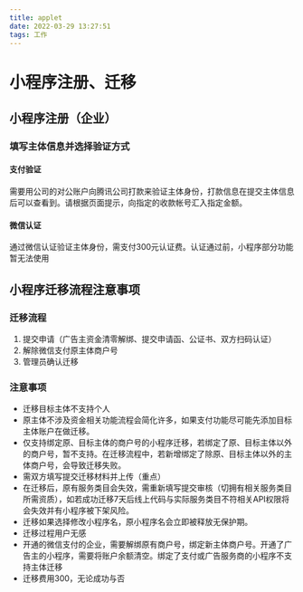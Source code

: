 ```yaml
---
title: applet
date: 2022-03-29 13:27:51
tags: 工作
---
```


# 小程序注册、迁移
## 小程序注册（企业）

### 填写主体信息并选择验证方式
#### 支付验证

需要用公司的对公账户向腾讯公司打款来验证主体身份，打款信息在提交主体信息后可以查看到。请根据页面提示，向指定的收款帐号汇入指定金额。


#### 微信认证


通过微信认证验证主体身份，需支付300元认证费。认证通过前，小程序部分功能暂无法使用





## 小程序迁移流程注意事项

### 迁移流程

1. 提交申请（广告主资金清零解绑、提交申请函、公证书、双方扫码认证）
2. 解除微信支付原主体商户号
3. 管理员确认迁移

### 注意事项

* 迁移目标主体不支持个人
* 原主体不涉及资金相关功能流程会简化许多，如果支付功能尽可能先添加目标主体账户在做迁移。
* 仅支持绑定原、目标主体的商户号的小程序迁移，若绑定了原、目标主体以外的商户号，暂不支持。在迁移流程中，若新增绑定了除原、目标主体以外的主体商户号，会导致迁移失败。
* 需双方填写提交迁移材料并上传（重点）
* 在迁移后，原有服务类目会失效，需重新填写提交审核（切拥有相关服务类目所需资质），如若成功迁移7天后线上代码与实际服务类目不符相关API权限将会失效并有小程序被下架风险。
* 迁移如果选择修改小程序名，原小程序名会立即被释放无保护期。
* 迁移过程用户无感
* 开通的微信支付的企业，需要解绑原有商户号，绑定新主体商户号。开通了广告主的小程序，需要将账户余额清空。绑定了支付或广告服务商的小程序不支持主体迁移
* 迁移费用300，无论成功与否

